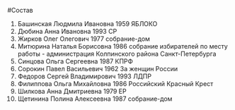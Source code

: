#Состав
1. Башинская Людмила Ивановна 1959 ЯБЛОКО
2. Дюбина Анна Ивановна 1993 СР
3. Жирков Олег Олегович 1977 собрание-дом
4. Митюрина Наталья Борисовна 1986 собрание избирателей по месту работы - администрация Колпинского района Санкт-Петербурга
5. Синцова Ольга Сергеевна 1987 КПРФ
6. Сорокин Павел Васильевич 1962 За женщин России
7. Федоров Сергей Владимирович 1993 ЛДПР
8. Филиппова Ольга Михайловна 1986 Российский Красный Крест
9. Шилкова Анна Дмитриевна 1979 ЕР
10. Щетинина Полина Алексеевна 1987 собрание-дом
